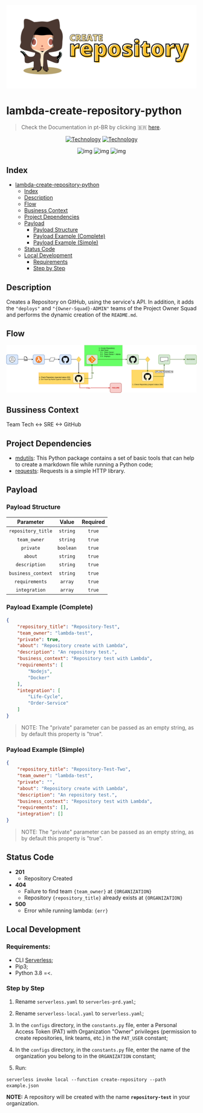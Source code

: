![img](https://github.com/padupe/lambda-create-repository-python/blob/main/assets/banner_project.png)
# lambda-create-repository-python
> Check the Documentation in pt-BR by clicking 🇧🇷 [here](https://github.com/padupe/lambda-create-repository-python/blob/main/docs/README-pt-BR.md 'here').

<div align="center">

[![Technology][python-image]][python-url]
[![Technology][aws-lambda-image]][aws-lambda-url]<br>

![img](https://img.shields.io/badge/python-v3.8-blue)
![img](https://img.shields.io/badge/mdutils-v1.3.1-blue)
![img](https://img.shields.io/badge/requests-v2.25.1-blue)

</div>

[python-url]: https://www.python.org/
[python-image]: https://img.shields.io/badge/python-3670A0?style=for-the-badge&logo=python&logoColor=ffdd54

[aws-lambda-url]: https://aws.amazon.com/pt/lambda/
[aws-lambda-image]: https://img.shields.io/badge/aws.lambda-yellow?style=for-the-badge&logo=amazon&logoColor=black

## Index
<!--ts-->
* [lambda-create-repository-python](#lambda-create-repository-python)
    * [Index](#index)
    * [Description](#description)
    * [Flow](#flow)
    * [Business Context](#bussiness-context)
    * [Project Dependencies](#project-dependencies)
    * [Payload](#payload)
        * [Payload Structure](#payload-structure)
        * [Payload Example (Complete)](#payload-example-complete)
        * [Payload Example (Simple)](#payload-example-simple)
    * [Status Code](#status-code)
    * [Local Development](#local-development)
        * [Requirements](#requirements)
        * [Step by Step](#step-by-step)
<!--te-->

## Description
Creates a Repository on GitHub, using the service's API.
In addition, it adds the `"deploys"` and `"{Owner-Squad}-ADMIN"` teams of the Project Owner Squad and performs the dynamic creation of the `README.md`.

## Flow
![img](https://github.com/padupe/lambda-create-repository-python/blob/main/docs/flow-lambda-create-repository.drawio.png)

## Bussiness Context
Team Tech <-> SRE <-> GitHub

## Project Dependencies
- [mdutils](https://pypi.org/project/mdutils/ 'mdutils'): This Python package contains a set of basic tools that can help to create a markdown file while running a Python code;<br>
- [requests](https://pypi.org/project/requests/ 'requests'): Requests is a simple HTTP library.<br>

## Payload

### Payload Structure

<div align="center">

|Parameter|Value|Required|
|:---:|:---:|:---:|
|`repository_title`|`string`|`true`|
|`team_owner`|`string`|`true`|
|`private`|`boolean`|`true`|
|`about`|`string`|`true`|
|`description`|`string`|`true`|
|`business_context`|`string`|`true`|
|`requirements`|`array`|`true`|
|`integration`|`array`|`true`|

</div>

### Payload Example (Complete)
```json
{
    "repository_title": "Repository-Test",
    "team_owner": "lambda-test",
    "private": true,
    "about": "Repository create with Lambda",
    "description": "An repository test.",
    "business_context": "Repository test with Lambda",
    "requirements": [
        "Nodejs",
        "Docker"
    ],
    "integration": [
        "Life-Cycle",
        "Order-Service"
    ]
}
```
> NOTE: The "private" parameter can be passed as an empty string, as by default this property is "true".

### Payload Example (Simple)
```json
{
    "repository_title": "Repository-Test-Two",
    "team_owner": "lambda-test",
    "private": "",
    "about": "Repository create with Lambda",
    "description": "An repository test.",
    "business_context": "Repository test with Lambda",
    "requirements": [],
    "integration": []
}
```
> NOTE: The "private" parameter can be passed as an empty string, as by default this property is "true".

## Status Code
- **201**
    - Repository Created
- **404**
    - Failure to find team `{team_owner}` at `{ORGANIZATION}`
    - Repository `{repository_title}` already exists at `{ORGANIZATION}`
- **500**
    - Error while running lambda: `{err}`

## Local Development

### Requirements:
- CLI [Serverless](https://www.serverless.com/framework/docs/getting-started);
- Pip3;
- Python 3.8 =<.

### Step by Step
1. Rename `serverless.yaml` to `serverles-prd.yaml`;

2. Rename `serverless-local.yaml` to `serverless.yaml`;

3. In the `configs` directory, in the `constants.py` file, enter a Personal Access Token (PAT) with Organization "Owner" privileges (permission to create repositories, link teams, etc.) in the `PAT_USER` constant;

4. In the `configs` directory, in the `constants.py` file, enter the name of the organization you belong to in the `ORGANIZATION` constant;

5. Run:
```
serverless invoke local --function create-repository --path example.json
```

**NOTE:**
A repository will be created with the name **`repository-test`** in your organization.